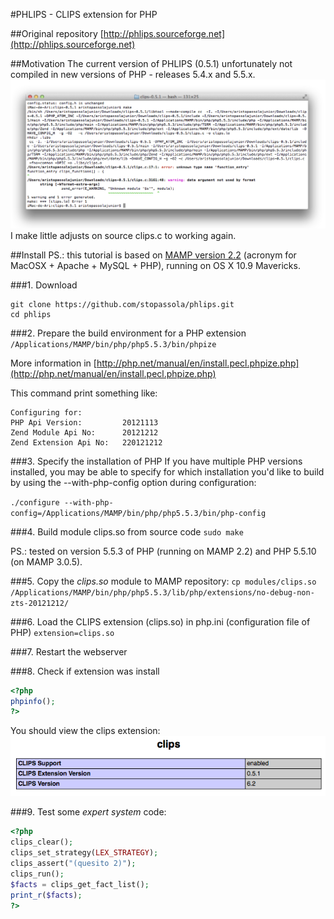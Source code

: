 #PHLIPS - CLIPS extension for PHP

##Original repository
[http://phlips.sourceforge.net](http://phlips.sourceforge.net)

##Motivation
The current version of PHLIPS (0.5.1) unfortunately not compiled in new versions of PHP - releases 5.4.x and 5.5.x.
![](https://github.com/stopassola/phlips/blob/master/README_images/PHLIPS_errors.png)    
I make little adjusts on source clips.c to working again.

##Install
PS.: this tutorial is based on [MAMP version 2.2](http://www.mamp.info) (acronym for MacOSX + Apache + MySQL + PHP), running on OS X 10.9 Mavericks.

###1. Download
```
git clone https://github.com/stopassola/phlips.git
cd phlips
```

###2. Prepare the build environment for a PHP extension
`/Applications/MAMP/bin/php/php5.5.3/bin/phpize`

More information in [http://php.net/manual/en/install.pecl.phpize.php](http://php.net/manual/en/install.pecl.phpize.php)

This command print something like:
```
Configuring for:
PHP Api Version:         20121113
Zend Module Api No:      20121212
Zend Extension Api No:   220121212
```

###3. Specify the installation of PHP
If you have multiple PHP versions installed, you may be able to specify for which installation you'd like to build by using the --with-php-config option during configuration:

`./configure --with-php-config=/Applications/MAMP/bin/php/php5.5.3/bin/php-config`

###4. Build module clips.so from source code
`sudo make`

PS.: tested on version 5.5.3 of PHP (running on MAMP 2.2) and PHP 5.5.10 (on MAMP 3.0.5).

###5. Copy the _clips.so_ module to MAMP repository:
`cp modules/clips.so /Applications/MAMP/bin/php/php5.5.3/lib/php/extensions/no-debug-non-zts-20121212/`

###6. Load the CLIPS extension (clips.so) in php.ini (configuration file of PHP)
`extension=clips.so`

###7. Restart the webserver

###8. Check if extension was install
```php
<?php
phpinfo();
?>
```
You should view the clips extension:
![](https://github.com/stopassola/phlips/blob/master/README_images/PHLIPS_phpini.png) 

###9. Test some _expert system_ code:
```php
<?php
clips_clear();
clips_set_strategy(LEX_STRATEGY);
clips_assert("(quesito 2)");
clips_run();
$facts = clips_get_fact_list();
print_r($facts);
?>
```